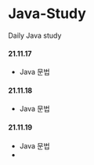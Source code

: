 # Java-Study
Daily Java study

#### 21.11.17
- Java 문법

#### 21.11.18
- Java 문법

#### 21.11.19
- Java 문법
- 

